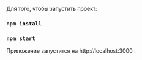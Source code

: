 Для того, чтобы запустить проект:

### `npm install`

### `npm start`

Приложение запустится на http://localhost:3000 .
